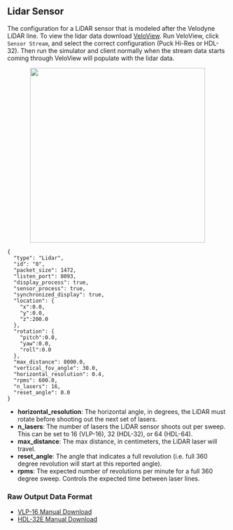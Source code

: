 ## Lidar Sensor

The configuration for a LiDAR sensor that is modeled after the Velodyne LiDAR line. To view the lidar data download [VeloView](https://www.paraview.org/VeloView/). Run VeloView, click `Sensor Stream`, and select the correct configuration (Puck Hi-Res or HDL-32). Then run the simulator and client normally when the stream data starts coming through VeloView will populate with the lidar data.

<p align="center">
<img src="https://github.com/monoDriveIO/Client/raw/master/WikiPhotos/lidarsensor.PNG" width="400" height="400" />
</p>

```
{
  "type": "Lidar",
  "id": "0",
  "packet_size": 1472,
  "listen_port": 8093,
  "display_process": true,
  "sensor_process": true,
  "synchronized_display": true,
  "location": {
    "x":0.0,
    "y":0.0,
    "z":200.0
  },
  "rotation": {
    "pitch":0.0,
    "yaw":0.0,
    "roll":0.0
  },
  "max_distance": 8000.0,
  "vertical_fov_angle": 30.0,
  "horizontal_resolution": 0.4,
  "rpms": 600.0,
  "n_lasers": 16,
  "reset_angle": 0.0
}
```

- **horizontal_resolution**: The horizontal angle, in degrees, the LiDAR must rotate before shooting out the next set of lasers.
- **n_lasers**: The number of lasers the LiDAR sensor shoots out per sweep. This can be set to 16 (VLP-16), 32 (HDL-32), or 64 (HDL-64).
- **max_distance**: The max distance, in centimeters, the LiDAR laser will travel.
- **reset_angle**: The angle that indicates a full revolution (i.e. full 360 degree revolution will start at this reported angle).
- **rpms**: The expected number of revolutions per minute for a full 360 degree sweep. Controls the expected time between laser lines.

### Raw Output Data Format

- [VLP-16 Manual Download](http://velodynelidar.com/vlp-16.html)
- [HDL-32E Manual Download](http://velodynelidar.com/hdl-32e.html)

